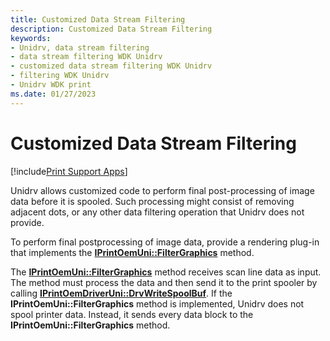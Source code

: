 ```yaml
---
title: Customized Data Stream Filtering
description: Customized Data Stream Filtering
keywords:
- Unidrv, data stream filtering
- data stream filtering WDK Unidrv
- customized data stream filtering WDK Unidrv
- filtering WDK Unidrv
- Unidrv WDK print
ms.date: 01/27/2023
---
```


# Customized Data Stream Filtering

[!include[Print Support Apps](../includes/print-support-apps.md)]

Unidrv allows customized code to perform final post-processing of image data before it is spooled. Such processing might consist of removing adjacent dots, or any other data filtering operation that Unidrv does not provide.

To perform final postprocessing of image data, provide a rendering plug-in that implements the [**IPrintOemUni::FilterGraphics**](/windows-hardware/drivers/ddi/prcomoem/nf-prcomoem-iprintoemuni-filtergraphics) method.

The [**IPrintOemUni::FilterGraphics**](/windows-hardware/drivers/ddi/prcomoem/nf-prcomoem-iprintoemuni-filtergraphics) method receives scan line data as input. The method must process the data and then send it to the print spooler by calling [**IPrintOemDriverUni::DrvWriteSpoolBuf**](/windows-hardware/drivers/ddi/prcomoem/nf-prcomoem-iprintoemdriveruni-drvwritespoolbuf). If the **IPrintOemUni::FilterGraphics** method is implemented, Unidrv does not spool printer data. Instead, it sends every data block to the **IPrintOemUni::FilterGraphics** method.
